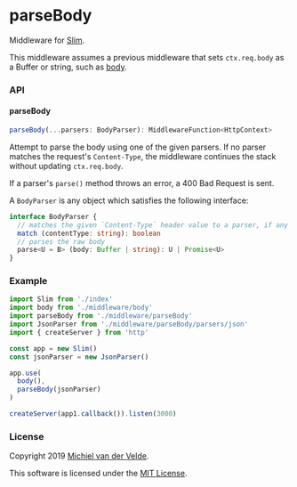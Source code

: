 # parseBody

Middleware for [Slim](https://github.com/Art-of-Coding/slim).

This middleware assumes a previous middleware that sets `ctx.req.body` as a Buffer
or string, such as [body](../body/README.md).

### API

#### parseBody

```ts
parseBody(...parsers: BodyParser): MiddlewareFunction<HttpContext>
```

Attempt to parse the body using one of the given parsers. If no parser matches
the request's `Content-Type`, the middleware continues the stack without updating
`ctx.req.body`.

If a parser's `parse()` method throws an error, a 400 Bad Request is sent.

A `BodyParser` is any object which satisfies the following interface:

```ts
interface BodyParser {
  // matches the given `Content-Type` header value to a parser, if any
  match (contentType: string): boolean
  // parses the raw body
  parse<U = B> (body: Buffer | string): U | Promise<U>
}
```

### Example

```ts
import Slim from './index'
import body from './middleware/body'
import parseBody from './middleware/parseBody'
import JsonParser from './middleware/parseBody/parsers/json'
import { createServer } from 'http'

const app = new Slim()
const jsonParser = new JsonParser()

app.use(
  body(),
  parseBody(jsonParser)
)

createServer(app1.callback()).listen(3000)
```

### License

Copyright 2019 [Michiel van der Velde](http://www.michielvdvelde.nl).

This software is licensed under the [MIT License](LICENSE).
